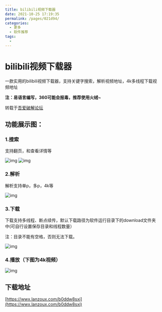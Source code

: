 ```yaml
---
title: bilibili视频下载器
date: 2021-10-25 17:19:35
permalink: /pages/021d94/
categories:
  - 更多
  - 软件推荐
tags:
  - 
---
```

# bilibili视频下载器

一款实用的bilibili视频下载器，支持关键字搜索，解析视频地址，4k多线程下载视频地址

**注：易语言编写，360可能会报毒，推荐使用火绒~**

转载于[吾爱破解论坛](https://www.52pojie.cn/thread-1354179-1-1.html)

## 功能展示图：

### 1.搜索

支持翻页，和查看详情等

![img](https://cdn.jsdelivr.net/gh/Master-Frank/Image-hosting/img/20211025172220.png)
![img](https://cdn.jsdelivr.net/gh/Master-Frank/Image-hosting/img/20211025172236.png)

### 2.解析

解析支持单p，多p，4k等

![img](https://cdn.jsdelivr.net/gh/Master-Frank/Image-hosting/img/20211025172240.png)

### 3.下载

下载支持多线程、断点续传，默认下载路径为软件运行目录下的download文件夹中(可自行设置保存目录和线程数量）

注：目录不能有空格，否则无法下载。

![img](https://cdn.jsdelivr.net/gh/Master-Frank/Image-hosting/img/20211025172244.png)

### 4.播放（下图为4k视频）

![img](https://cdn.jsdelivr.net/gh/Master-Frank/Image-hosting/img/20211025172313.png)

## 下载地址

[https://wwx.lanzoux.com/b0ddw8sxi](https://wwx.lanzoux.com/b0ddw8sxi)